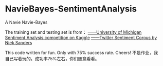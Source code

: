# NavieBayes-SentimentAnalysis
A Navie Navie-Bayes

The training set and testing set is from：
[——University of Michigan Sentiment Analysis competition on Kaggle](https://www.kaggle.com/)
[——Twitter Sentiment Corpus by Niek Sanders](http://www.sananalytics.com/lab/twitter-sentiment/) 

This code written for fun. Only with 75% success rate. Cheers!
不是作业，我自己写着玩的。成功率75%左右，你们随意看看。
